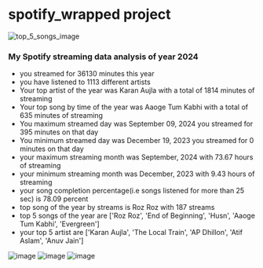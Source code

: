 # spotify_wrapped project
![top_5_songs_image](https://github.com/user-attachments/assets/01dce739-088e-4431-9c30-5222ff63a1a3)
### My Spotify streaming data analysis of year 2024
- you streamed for 36130 minutes this year
- you have listened to 1113 different artists
- Your top artist of the year was Karan Aujla with a total of 1814 minutes of streaming
- Your top song by time of the year was Aaoge Tum Kabhi with a total of 635 minutes of streaming
- You maximum streamed day was September 09, 2024 you streamed for 395 minutes on that day
- You minimum streamed day was December 19, 2023 you streamed for 0 minutes on that day
- your maximum streaming month was September, 2024 with 73.67 hours of streaming
- your minimum streaming month was December, 2023 with 9.43 hours of streaming
- your song completion percentage(i.e songs listened for more than 25 sec) is 78.09 percent
- top song of the year  by streams is Roz Roz with 187 streams
- top 5 songs of the year are ['Roz Roz', 'End of Beginning', 'Husn', 'Aaoge Tum Kabhi', 'Evergreen']
- your top 5 artist are ['Karan Aujla', 'The Local Train', 'AP Dhillon', 'Atif Aslam', 'Anuv Jain']

![image](https://github.com/user-attachments/assets/1c79f1af-a3fb-4a12-8378-10ba7386a201)
![image](https://github.com/user-attachments/assets/253935e8-7cf4-42cd-947a-8adff7021a6c)
![image](https://github.com/user-attachments/assets/0ad2613f-36b9-4004-9ee0-f7167ecca085)








